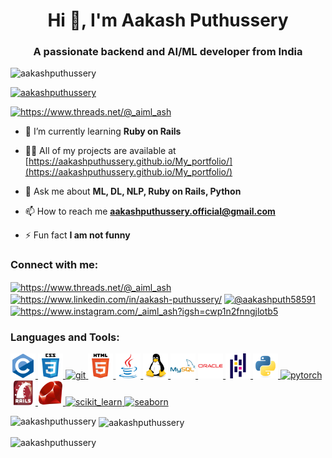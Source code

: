<h1 align="center">Hi 👋, I'm Aakash Puthussery</h1>
<h3 align="center">A passionate backend and AI/ML developer from India</h3>

<p align="left"> <img src="https://komarev.com/ghpvc/?username=aakashputhussery&label=Profile%20views&color=0e75b6&style=flat" alt="aakashputhussery" /> </p>

<p align="left"> <a href="https://github.com/ryo-ma/github-profile-trophy"><img src="https://github-profile-trophy.vercel.app/?username=aakashputhussery" alt="aakashputhussery" /></a> </p>

<p align="left"> <a href="https://twitter.com/https://www.threads.net/@_aiml_ash" target="blank"><img src="https://img.shields.io/twitter/follow/https://www.threads.net/@_aiml_ash?logo=twitter&style=for-the-badge" alt="https://www.threads.net/@_aiml_ash" /></a> </p>

- 🌱 I’m currently learning **Ruby on Rails**

- 👨‍💻 All of my projects are available at [https://aakashputhussery.github.io/My_portfolio/](https://aakashputhussery.github.io/My_portfolio/)

- 💬 Ask me about **ML, DL, NLP, Ruby on Rails, Python**

- 📫 How to reach me **aakashputhussery.official@gmail.com**

- ⚡ Fun fact **I am not funny**

<h3 align="left">Connect with me:</h3>
<p align="left">
<a href="https://twitter.com/https://www.threads.net/@_aiml_ash" target="blank"><img align="center" src="https://raw.githubusercontent.com/rahuldkjain/github-profile-readme-generator/master/src/images/icons/Social/twitter.svg" alt="https://www.threads.net/@_aiml_ash" height="30" width="40" /></a>
<a href="https://linkedin.com/in/https://www.linkedin.com/in/aakash-puthussery/" target="blank"><img align="center" src="https://raw.githubusercontent.com/rahuldkjain/github-profile-readme-generator/master/src/images/icons/Social/linked-in-alt.svg" alt="https://www.linkedin.com/in/aakash-puthussery/" height="30" width="40" /></a>
<a href="https://codesandbox.com/@aakashputh58591" target="blank"><img align="center" src="https://raw.githubusercontent.com/rahuldkjain/github-profile-readme-generator/master/src/images/icons/Social/codesandbox.svg" alt="@aakashputh58591" height="30" width="40" /></a>
<a href="https://instagram.com/https://www.instagram.com/_aiml_ash?igsh=cwp1n2fnngjlotb5" target="blank"><img align="center" src="https://raw.githubusercontent.com/rahuldkjain/github-profile-readme-generator/master/src/images/icons/Social/instagram.svg" alt="https://www.instagram.com/_aiml_ash?igsh=cwp1n2fnngjlotb5" height="30" width="40" /></a>
</p>

<h3 align="left">Languages and Tools:</h3>
<p align="left"> <a href="https://www.cprogramming.com/" target="_blank" rel="noreferrer"> <img src="https://raw.githubusercontent.com/devicons/devicon/master/icons/c/c-original.svg" alt="c" width="40" height="40"/> </a> <a href="https://www.w3schools.com/css/" target="_blank" rel="noreferrer"> <img src="https://raw.githubusercontent.com/devicons/devicon/master/icons/css3/css3-original-wordmark.svg" alt="css3" width="40" height="40"/> </a> <a href="https://git-scm.com/" target="_blank" rel="noreferrer"> <img src="https://www.vectorlogo.zone/logos/git-scm/git-scm-icon.svg" alt="git" width="40" height="40"/> </a> <a href="https://www.w3.org/html/" target="_blank" rel="noreferrer"> <img src="https://raw.githubusercontent.com/devicons/devicon/master/icons/html5/html5-original-wordmark.svg" alt="html5" width="40" height="40"/> </a> <a href="https://www.java.com" target="_blank" rel="noreferrer"> <img src="https://raw.githubusercontent.com/devicons/devicon/master/icons/java/java-original.svg" alt="java" width="40" height="40"/> </a> <a href="https://www.linux.org/" target="_blank" rel="noreferrer"> <img src="https://raw.githubusercontent.com/devicons/devicon/master/icons/linux/linux-original.svg" alt="linux" width="40" height="40"/> </a> <a href="https://www.mysql.com/" target="_blank" rel="noreferrer"> <img src="https://raw.githubusercontent.com/devicons/devicon/master/icons/mysql/mysql-original-wordmark.svg" alt="mysql" width="40" height="40"/> </a> <a href="https://www.oracle.com/" target="_blank" rel="noreferrer"> <img src="https://raw.githubusercontent.com/devicons/devicon/master/icons/oracle/oracle-original.svg" alt="oracle" width="40" height="40"/> </a> <a href="https://pandas.pydata.org/" target="_blank" rel="noreferrer"> <img src="https://raw.githubusercontent.com/devicons/devicon/2ae2a900d2f041da66e950e4d48052658d850630/icons/pandas/pandas-original.svg" alt="pandas" width="40" height="40"/> </a> <a href="https://www.python.org" target="_blank" rel="noreferrer"> <img src="https://raw.githubusercontent.com/devicons/devicon/master/icons/python/python-original.svg" alt="python" width="40" height="40"/> </a> <a href="https://pytorch.org/" target="_blank" rel="noreferrer"> <img src="https://www.vectorlogo.zone/logos/pytorch/pytorch-icon.svg" alt="pytorch" width="40" height="40"/> </a> <a href="https://rubyonrails.org" target="_blank" rel="noreferrer"> <img src="https://raw.githubusercontent.com/devicons/devicon/master/icons/rails/rails-original-wordmark.svg" alt="rails" width="40" height="40"/> </a> <a href="https://www.ruby-lang.org/en/" target="_blank" rel="noreferrer"> <img src="https://raw.githubusercontent.com/devicons/devicon/master/icons/ruby/ruby-original.svg" alt="ruby" width="40" height="40"/> </a> <a href="https://scikit-learn.org/" target="_blank" rel="noreferrer"> <img src="https://upload.wikimedia.org/wikipedia/commons/0/05/Scikit_learn_logo_small.svg" alt="scikit_learn" width="40" height="40"/> </a> <a href="https://seaborn.pydata.org/" target="_blank" rel="noreferrer"> <img src="https://seaborn.pydata.org/_images/logo-mark-lightbg.svg" alt="seaborn" width="40" height="40"/> </a> </p>

<p><img align="left" src="https://github-readme-stats.vercel.app/api/top-langs?username=aakashputhussery&show_icons=true&locale=en&layout=compact" alt="aakashputhussery" /></p>

<p>&nbsp;<img align="center" src="https://github-readme-stats.vercel.app/api?username=aakashputhussery&show_icons=true&locale=en" alt="aakashputhussery" /></p>

<p><img align="center" src="https://github-readme-streak-stats.herokuapp.com/?user=aakashputhussery&" alt="aakashputhussery" /></p>
